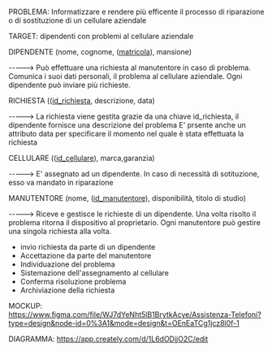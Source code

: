 PROBLEMA:
Informatizzare e rendere più efficente il processo di riparazione o di sostituzione di un cellulare aziendale

TARGET:
dipendenti con problemi al cellulare aziendale


DIPENDENTE
(nome, cognome, (<ins>matricola</ins>), mansione)

-----> Può effettuare una richiesta al manutentore in caso di problema.
       Comunica i suoi dati personali, il problema al cellulare aziendale.
       Ogni dipendente può inviare più richieste.
       
RICHIESTA
((<ins>id_richiesta</ins>, descrizione, data)

-----> La richiesta viene gestita grazie da una chiave id_richiesta, il dipendente fornisce una descrizione del problema 
       E' prsente anche un attributo data per specificare il momento nel quale è stata effettuata la richiesta
       
CELLULARE
((<ins>id_cellulare</ins>), marca,garanzia)

----->  E' assegnato ad un dipendente. In caso di necessità di sotituzione, esso va mandato in riparazione

MANUTENTORE
(nome, (<ins>id_manutentore</ins>), disponibilità, titolo di studio)

----->  Riceve e gestisce le richieste di un dipendente. Una volta risolto il problema ritorna il dispositivo al proprietario.
        Ogni manutentore può gestire una singola richiesta alla volta.



- invio richiesta da parte di un dipendente
- Accettazione da parte del manutentore
- Individuazione del problema
- Sistemazione dell'assegnamento al cellulare
- Conferma risoluzione problema
- Archiviazione della richiesta


MOCKUP:
https://www.figma.com/file/WJ7dYeNht5lB1BrytkAcye/Assistenza-Telefoni?type=design&node-id=0%3A1&mode=design&t=OEnEaTCg1jcz8l0f-1

DIAGRAMMA:
https://app.creately.com/d/1L6dODjjO2C/edit
